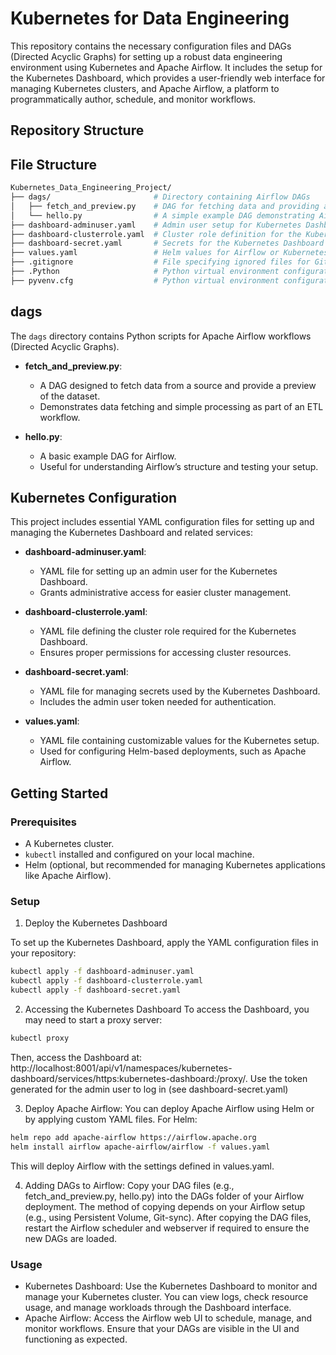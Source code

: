 # Kubernetes for Data Engineering

This repository contains the necessary configuration files and DAGs (Directed Acyclic Graphs) for setting up a robust data engineering environment using Kubernetes and Apache Airflow. It includes the setup for the Kubernetes Dashboard, which provides a user-friendly web interface for managing Kubernetes clusters, and Apache Airflow, a platform to programmatically author, schedule, and monitor workflows.

## Repository Structure
## File Structure

```bash
Kubernetes_Data_Engineering_Project/
├── dags/                       # Directory containing Airflow DAGs
│   ├── fetch_and_preview.py    # DAG for fetching data and providing a preview
│   └── hello.py                # A simple example DAG demonstrating Airflow basics
├── dashboard-adminuser.yaml    # Admin user setup for Kubernetes Dashboard
├── dashboard-clusterrole.yaml  # Cluster role definition for the Kubernetes Dashboard
├── dashboard-secret.yaml       # Secrets for the Kubernetes Dashboard
├── values.yaml                 # Helm values for Airflow or Kubernetes setup
├── .gitignore                  # File specifying ignored files for Git
├── .Python                     # Python virtual environment configuration
├── pyvenv.cfg                  # Python virtual environment configuration details
```

## dags

The `dags` directory contains Python scripts for Apache Airflow workflows (Directed Acyclic Graphs).

- **fetch_and_preview.py**:
  - A DAG designed to fetch data from a source and provide a preview of the dataset.
  - Demonstrates data fetching and simple processing as part of an ETL workflow.

- **hello.py**:
  - A basic example DAG for Airflow.
  - Useful for understanding Airflow’s structure and testing your setup.
 
## Kubernetes Configuration

This project includes essential YAML configuration files for setting up and managing the Kubernetes Dashboard and related services:

- **dashboard-adminuser.yaml**:
  - YAML file for setting up an admin user for the Kubernetes Dashboard.
  - Grants administrative access for easier cluster management.

- **dashboard-clusterrole.yaml**:
  - YAML file defining the cluster role required for the Kubernetes Dashboard.
  - Ensures proper permissions for accessing cluster resources.

- **dashboard-secret.yaml**:
  - YAML file for managing secrets used by the Kubernetes Dashboard.
  - Includes the admin user token needed for authentication.

- **values.yaml**:
  - YAML file containing customizable values for the Kubernetes setup.
  - Used for configuring Helm-based deployments, such as Apache Airflow.


## Getting Started

### Prerequisites

- A Kubernetes cluster.
- `kubectl` installed and configured on your local machine.
- Helm (optional, but recommended for managing Kubernetes applications like Apache Airflow).

### Setup

1. Deploy the Kubernetes Dashboard

To set up the Kubernetes Dashboard, apply the YAML configuration files in your repository:

```bash
kubectl apply -f dashboard-adminuser.yaml
kubectl apply -f dashboard-clusterrole.yaml
kubectl apply -f dashboard-secret.yaml
```

2. Accessing the Kubernetes Dashboard
 To access the Dashboard, you may need to start a proxy server:
```bash
kubectl proxy
```
Then, access the Dashboard at: http://localhost:8001/api/v1/namespaces/kubernetes-dashboard/services/https:kubernetes-dashboard:/proxy/.
Use the token generated for the admin user to log in (see dashboard-secret.yaml)

3. Deploy Apache Airflow:
You can deploy Apache Airflow using Helm or by applying custom YAML files. For Helm:
```bash
helm repo add apache-airflow https://airflow.apache.org
helm install airflow apache-airflow/airflow -f values.yaml
```
This will deploy Airflow with the settings defined in values.yaml.

4. Adding DAGs to Airflow:
   Copy your DAG files (e.g., fetch_and_preview.py, hello.py) into the DAGs folder of your Airflow deployment. The method of copying depends on your Airflow setup (e.g., using Persistent Volume, Git-sync).
   After copying the DAG files, restart the Airflow scheduler and webserver if required to ensure the new DAGs are loaded.

### Usage
- Kubernetes Dashboard: Use the Kubernetes Dashboard to monitor and manage your Kubernetes cluster. You can view logs, check resource usage, and manage workloads through the Dashboard interface.
- Apache Airflow: Access the Airflow web UI to schedule, manage, and monitor workflows. Ensure that your DAGs are visible in the UI and functioning as expected.


